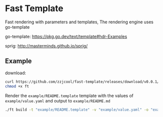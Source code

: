 # Fast Template

Fast rendering with parameters and templates, The rendering engine uses go-template

go-template: https://pkg.go.dev/text/template#hdr-Examples

sprig: http://masterminds.github.io/sprig/

## Example

download:

```bash
curl https://github.com/zzjcool/fast-template/releases/download/v0.0.1/ft -o ft
chmod +x ft
```

Render the `example/README.template` template with the values of `example/value.yaml` and output to `example/README.md`

```bash
./ft build -t "example/README.template" -v "example/value.yaml" -o "example/README.md"
```